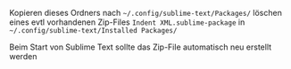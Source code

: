 Kopieren dieses Ordners nach `~/.config/sublime-text/Packages/`
löschen eines evtl vorhandenen Zip-Files `Indent XML.sublime-package` in `~/.config/sublime-text/Installed Packages/`

Beim Start von Sublime Text sollte das Zip-File automatisch neu erstellt werden